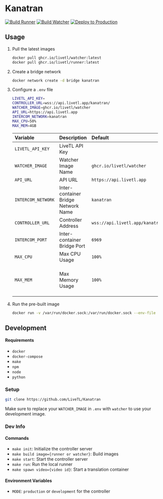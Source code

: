 # Kanatran
[![Build Runner](https://github.com/LiveTL/kanatran/actions/workflows/build_runner.yaml/badge.svg)](https://github.com/LiveTL/kanatran/actions/workflows/build_runner.yaml)
[![Build Watcher](https://github.com/LiveTL/kanatran/actions/workflows/build_watcher.yaml/badge.svg)](https://github.com/LiveTL/kanatran/actions/workflows/build_watcher.yaml)
[![Deploy to Production](https://github.com/LiveTL/kanatran/actions/workflows/deploy.yaml/badge.svg)](https://github.com/LiveTL/kanatran/actions/workflows/deploy.yaml)

## Usage

1. Pull the latest images
    ```bash
    docker pull ghcr.io/livetl/watcher:latest
    docker pull ghcr.io/livetl/runner:latest
    ```

1. Create a bridge network
    ```bash
    docker network create -d bridge kanatran
    ```

1. Configure a `.env` file
    ```bash
    LIVETL_API_KEY=
    CONTROLLER_URL=wss://api.livetl.app/kanatran/
    WATCHER_IMAGE=ghcr.io/livetl/watcher
    API_URL=https://api.livetl.app
    INTERCOM_NETWORK=kanatran
    MAX_CPU=50%
    MAX_MEM=4GB
    ```

    | Variable | Description | Default | Required | Values |
    |:---------|:------------|:--------|:---------|:-------|
    | `LIVETL_API_KEY` | LiveTL API Key | ` ` | ✅ | String |
    | `WATCHER_IMAGE` | Watcher Image Name | `ghcr.io/livetl/watcher` | ❌ | String |
    | `API_URL` | API URL | `https://api.livetl.app` | ❌ | String |
    | `INTERCOM_NETWORK` | Inter-container Bridge Network Name | `kanatran` | ❌ | String |
    | `CONTROLLER_URL` | Controller Address | `wss://api.livetl.app/kanatran/controller` | ❌ | String |
    | `INTERCOM_PORT` | Inter-container Bridge Port | `6969` | ❌ | Integer |
    | `MAX_CPU` | Max CPU Usage | `100%` | ❌ | Percentage (`__%`) |
    | `MAX_MEM` | Max Memory Usage | `100%` | ❌ | Bytes (`__GB`, `__MB`, etc.), Percentage (`__%`) |

1.  Run the pre-built image
    ```bash
    docker run -v /var/run/docker.sock:/var/run/docker.sock --env-file .env ghcr.io/livetl/runner
    ```

## Development

#### Requirements
* `docker`
* `docker-compose`
* `make`
* `npm`
* `node`
* `python`

### Setup
```bash
git clone https://github.com/LiveTL/Kanatran
```
Make sure to replace your `WATCHER_IMAGE` in `.env` with `watcher` to use your development image.

### Dev Info

#### Commands
* `make init`: Initialize the controller server
* `make build image={runner or watcher}`: Build images
* `make start`: Start the controller server
* `make run`: Run the local runner
* `make spawn video={video id}`: Start a translation container

#### Environment Variables
* `MODE`: `production` or `development` for the controller
